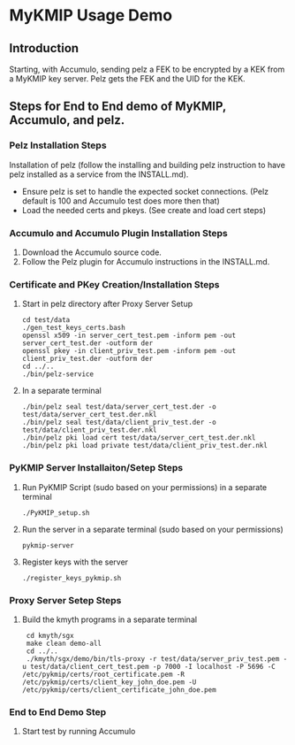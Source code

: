 # MyKMIP Usage Demo

## Introduction
Starting, with Accumulo, sending pelz a FEK to be encrypted by a KEK from a MyKMIP key server.  Pelz gets the FEK and the UID for the KEK.

## Steps for End to End demo of MyKMIP, Accumulo, and pelz. 

### Pelz Installation Steps
Installation of pelz (follow the installing and building pelz instruction to have pelz installed as a service from the INSTALL.md).
 * Ensure pelz is set to handle the expected socket connections. (Pelz default is 100 and Accumulo test does more then that)
 * Load the needed certs and pkeys. (See create and load cert steps)

### Accumulo and Accumulo Plugin Installation Steps 
1. Download the Accumulo source code.
2. Follow the Pelz plugin for Accumulo instructions in the INSTALL.md.

### Certificate and PKey Creation/Installation Steps
1.  Start in pelz directory after Proxy Server Setup

		cd test/data
		./gen_test_keys_certs.bash
		openssl x509 -in server_cert_test.pem -inform pem -out server_cert_test.der -outform der
		openssl pkey -in client_priv_test.pem -inform pem -out client_priv_test.der -outform der
		cd ../..
		./bin/pelz-service

2.	In a separate terminal

		./bin/pelz seal test/data/server_cert_test.der -o test/data/server_cert_test.der.nkl
		./bin/pelz seal test/data/client_priv_test.der -o test/data/client_priv_test.der.nkl
		./bin/pelz pki load cert test/data/server_cert_test.der.nkl
		./bin/pelz pki load private test/data/client_priv_test.der.nkl


### PyKMIP Server Installaiton/Setep Steps
1.  Run PyKMIP Script (sudo based on your permissions) in a separate terminal

		./PyKMIP_setup.sh

2.	Run the server in a separate terminal (sudo based on your permissions)

		pykmip-server

3.	Register keys with the server

		./register_keys_pykmip.sh

### Proxy Server Setep Steps
1. Build the kmyth programs in a separate terminal

		cd kmyth/sgx
		make clean demo-all
		cd ../..
		./kmyth/sgx/demo/bin/tls-proxy -r test/data/server_priv_test.pem -u test/data/client_cert_test.pem -p 7000 -I localhost -P 5696 -C /etc/pykmip/certs/root_certificate.pem -R /etc/pykmip/certs/client_key_john_doe.pem -U /etc/pykmip/certs/client_certificate_john_doe.pem

### End to End Demo Step
1. Start test by running Accumulo

